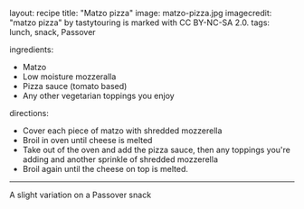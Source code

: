 layout: recipe
title:  "Matzo pizza"
image: matzo-pizza.jpg
imagecredit: "matzo pizza" by tastytouring is marked with CC BY-NC-SA 2.0.
tags: lunch, snack, Passover

ingredients:
- Matzo
- Low moisture mozzeralla
- Pizza sauce (tomato based)
- Any other vegetarian toppings you enjoy

directions:
- Cover each piece of matzo with shredded mozzerella
- Broil in oven until cheese is melted
- Take out of the oven and add the pizza sauce, then any toppings you're adding and another sprinkle of shredded mozzerella
- Broil again until the cheese on top is melted.

---

A slight variation on a Passover snack